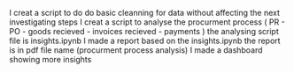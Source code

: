 I creat a script to do do basic cleanning for data without affecting the next investigating steps 
I creat a script to analyse the procurment process ( PR - PO - goods recieved - invoices recieved - payments )
the analysing script file is insights.ipynb
I made a report based on the insights.ipynb 
the report is in pdf file name (procurment process analysis)
I made a dashboard showing more insights
